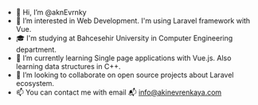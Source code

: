 - 👋 Hi, I’m @aknEvrnky
- 👀 I’m interested in Web Development. I'm using Laravel framework with Vue.
- 🎓 I'm studying at Bahcesehir University in Computer Engineering department.
- 🌱 I’m currently learning Single page applications with Vue.js. Also learning data structures in C++.
- 💞️ I’m looking to collaborate on open source projects about Laravel ecosystem.
- 📫 You can contact me with email 📬 [info@akinevrenkaya.com](mailto:info@akinevrenkaya.com)

<!---
aknEvrnky/aknEvrnky is a ✨ special ✨ repository because its `README.md` (this file) appears on your GitHub profile.
You can click the Preview link to take a look at your changes.
--->
